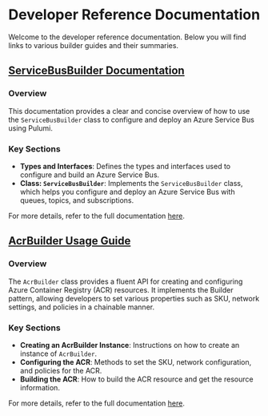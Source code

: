 # Developer Reference Documentation

Welcome to the developer reference documentation. Below you will find links to various builder guides and their summaries.

## [ServiceBusBuilder Documentation](./builders/serviceBusBuilder.md)

### Overview
This documentation provides a clear and concise overview of how to use the `ServiceBusBuilder` class to configure and deploy an Azure Service Bus using Pulumi.

### Key Sections
- **Types and Interfaces**: Defines the types and interfaces used to configure and build an Azure Service Bus.
- **Class: `ServiceBusBuilder`**: Implements the `ServiceBusBuilder` class, which helps you configure and deploy an Azure Service Bus with queues, topics, and subscriptions.

For more details, refer to the full documentation [here](./builders/serviceBusBuilder.md).

## [AcrBuilder Usage Guide](./builders/AcrBuilder.md)

### Overview
The `AcrBuilder` class provides a fluent API for creating and configuring Azure Container Registry (ACR) resources. It implements the Builder pattern, allowing developers to set various properties such as SKU, network settings, and policies in a chainable manner.

### Key Sections
- **Creating an AcrBuilder Instance**: Instructions on how to create an instance of `AcrBuilder`.
- **Configuring the ACR**: Methods to set the SKU, network configuration, and policies for the ACR.
- **Building the ACR**: How to build the ACR resource and get the resource information.

For more details, refer to the full documentation [here](./builders/AcrBuilder.md).
